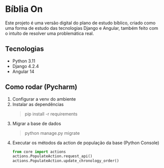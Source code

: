 # Bíblia On
Este projeto é uma versão digital do plano de estudo bíblico, criado como uma
forma de estudo das tecnologias Django e Angular, também feito com o intuíto de
resolver uma problemática real.

## Tecnologias
* Python 3.11
* Django 4.2.4
* Angular 14

## Como rodar (Pycharm)
1. Configurar a venv do ambiente
2. Instalar as dependências
    > pip install -r requirements
3. Migrar a base de dados
    > python manage.py migrate
4. Executar os métodos da action de população da base (Python Console)
    ```py
   from core import actions
   actions.PopulateAction.request_api()
   actions.PopulateAction.update_chronology_order()
   ```